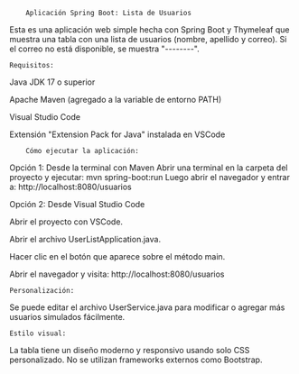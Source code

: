         Aplicación Spring Boot: Lista de Usuarios

Esta es una aplicación web simple hecha con Spring Boot y Thymeleaf que muestra una tabla con una lista de usuarios (nombre, apellido y correo). Si el correo no está disponible, se muestra "--------".

    Requisitos:

Java JDK 17 o superior

Apache Maven (agregado a la variable de entorno PATH)

Visual Studio Code 

Extensión "Extension Pack for Java" instalada en VSCode

        Cómo ejecutar la aplicación:

Opción 1: Desde la terminal con Maven
Abrir una terminal en la carpeta del proyecto y ejecutar:
mvn spring-boot:run
Luego abrir el navegador y entrar a:
http://localhost:8080/usuarios

Opción 2: Desde Visual Studio Code

Abrir el proyecto con VSCode.

Abrir el archivo UserListApplication.java.

Hacer clic en el botón que aparece sobre el método main.

Abrir el navegador y visita: http://localhost:8080/usuarios

    Personalización:
Se puede editar el archivo UserService.java para modificar o agregar más usuarios simulados fácilmente.

    Estilo visual:
La tabla tiene un diseño moderno y responsivo usando solo CSS personalizado. No se utilizan frameworks externos como Bootstrap.


